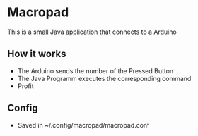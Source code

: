 # Macropad 
This is a small Java application that connects to a Arduino
## How it works 
- The Arduino sends the number of the Pressed Button
- The Java Programm executes the corresponding command
- Profit 
## Config
- Saved in ~/.config/macropad/macropad.conf
